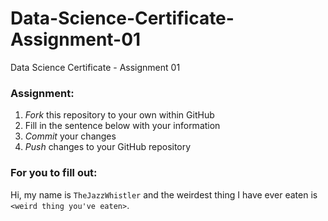 # Data-Science-Certificate-Assignment-01
Data Science Certificate - Assignment 01  

### Assignment:  

  1. *Fork* this repository to your own within GitHub
  2. Fill in the sentence below with your information
  3. *Commit* your changes
  4. *Push* changes to your GitHub repository

### For you to fill out:  

Hi, my name is `TheJazzWhistler` and the weirdest thing I have ever eaten is `<weird thing you've eaten>`.